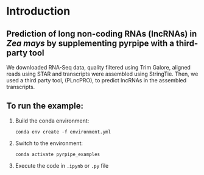 # Introduction
## Prediction of long non-coding RNAs (lncRNAs) in *Zea mays* by supplementing pyrpipe with a third-party tool

We downloaded RNA-Seq data, quality filtered using Trim Galore, aligned reads using STAR and transcripts were assembled using StringTie.
Then, we used a third party tool, (PLncPRO), to predict lncRNAs in the assembled transcripts.

## To run the example:

1. Build the conda environment:

    `conda env create -f environment.yml`
    
2. Switch to the environment:

    `conda activate pyrpipe_examples`

3. Execute the code in `.ipynb` or `.py` file
